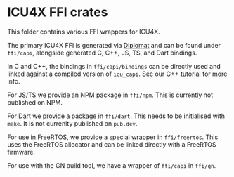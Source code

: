 # ICU4X FFI crates

This folder contains various FFI wrappers for ICU4X.

The primary ICU4X FFI is generated via [Diplomat](https://github.com/rust-diplomat/diplomat/) and can be found under `ffi/capi`, alongside generated C, C++, JS, TS, and Dart bindings.

In C and C++, the bindings in `ffi/capi/bindings` can be directly used and linked against a compiled version of `icu_capi`. See our [C++ tutorial](https://github.com/unicode-org/icu4x/blob/main/docs/tutorials/cpp.md) for more info.

For JS/TS we provide an NPM package in `ffi/npm`. This is currently not published on NPM.

For Dart we provide a package in `ffi/dart`. This needs to be initialised with `make`. It is not currenlty published on `pub.dev`.

For use in FreeRTOS, we provide a special wrapper in `ffi/freertos`. This uses the FreeRTOS allocator and can be linked directly with a FreeRTOS firmware.

For use with the GN build tool, we have a wrapper of `ffi/capi` in `ffi/gn`.